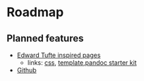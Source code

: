 # Roadmap

## Planned features

- [Edward Tufte inspired pages](http://htmlpreview.github.io/?https://github.com/nogginfuel/envisioned-css/blob/master/index.html)
  - links: [css](https://github.com/nogginfuel/envisioned-css), [template](https://github.com/eddelbuettel/tint),[pandoc starter kit](https://github.com/jez/tufte-pandoc-css)
- [Github](https://gist.github.com/dashed/6714393)
